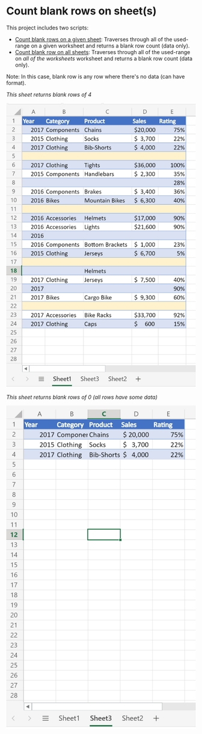 # Count blank rows on sheet(s)

This project includes two scripts:  

* [Count blank rows on a given sheet](CountBlankRowsForOneSheet.ts): Traverses through all of the used-range on a given worksheet and returns a blank row count (data only). 
* [Count blank row on all sheets](CountBlankRowsForAllSheets.ts): Traverses through all of the used-range on _all of the worksheets_ worksheet and returns a blank row count (data only). 

Note: In this case, blank row is any row where there's no data (can have format). 

_This sheet returns blank rows of 4_

![Data with blank row](blankrows.png)

_This sheet returns blank rows of 0 (all rows have some data)_

![Data with blank row](noblankrows.png)





